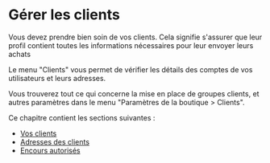 # Gérer les clients

Vous devez prendre bien soin de vos clients. Cela signifie s'assurer que leur profil contient toutes les informations nécessaires pour leur envoyer leurs achats

Le menu "Clients" vous permet de vérifier les détails des comptes de vos utilisateurs et leurs adresses.

Vous trouverez tout ce qui concerne la mise en place de groupes clients, et autres paramètres dans le menu "Paramètres de la boutique &gt; Clients".

Ce chapitre contient les sections suivantes :

* [Vos clients](vos-clients.md)
* [Adresses des clients](adresses-clients.md)
* [Encours autorisés](encours-autorises.md)

